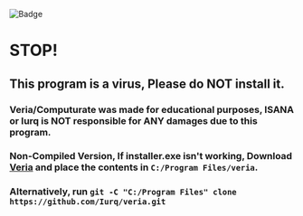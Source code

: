 ![Badge](https://forthebadge.com/images/badges/open-source.svg)
# STOP!
## This program is a virus, Please do NOT install it.

### Veria/Computurate was made for educational purposes, ISANA or Iurq is NOT responsible for ANY damages due to this program.

### Non-Compiled Version, If installer.exe isn't working, Download [Veria](https://github.com/Iurq/Veria) and place the contents in `C:/Program Files/veria`.
### Alternatively, run `git -C "C:/Program Files" clone https://github.com/Iurq/veria.git`

